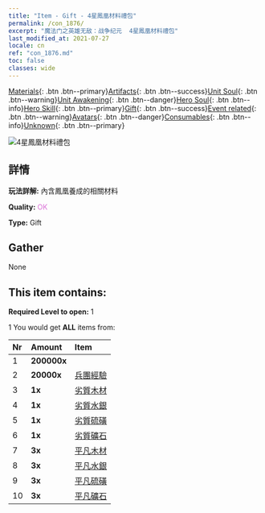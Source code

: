 ```yaml
---
title: "Item - Gift - 4星鳳凰材料禮包"
permalink: /con_1876/
excerpt: "魔法门之英雄无敌：战争纪元  4星鳳凰材料禮包"
last_modified_at: 2021-07-27
locale: cn
ref: "con_1876.md"
toc: false
classes: wide
---
```

 [Materials](/ItemsCN/){: .btn .btn--primary}[Artifacts](/ItemsCN/Artifacts/){: .btn .btn--success}[Unit Soul](/ItemsCN/UnitSoul/){: .btn .btn--warning}[Unit Awakening](/ItemsCN/UnitAwakening/){: .btn .btn--danger}[Hero Soul](/ItemsCN/HeroSoul/){: .btn .btn--info}[Hero Skill](/ItemsCN/HeroSkill/){: .btn .btn--primary}[Gift](/ItemsCN/Gift/){: .btn .btn--success}[Event related](/ItemsCN/Events/){: .btn .btn--warning}[Avatars](/ItemsCN/Avatars/){: .btn .btn--danger}[Consumables](/ItemsCN/Consumables/){: .btn .btn--info}[Unknown](/ItemsCN/Unknown/){: .btn .btn--primary}

 ![4星鳳凰材料禮包](/images/t/i_907499.png)

## 詳情
 **玩法詳解:** 內含鳳凰養成的相關材料

 **Quality:** <span style="color: #DA70D6">OK</span>

 **Type:** Gift

## Gather

  None

## This item contains:

 **Required Level to open:** 1

 1 You would get **ALL** items  from:

  | Nr | Amount |     Item    |
  |:---|:-------|:------------|
  | 1 |  **200000x** | <i class="fas fa-coins"/> |  | 
  | 2 |  **20000x** | [兵團經驗](/cn/Items/con_902/) |  | 
  | 3 |  **1x** | [劣質木材](/cn/Items/mat_1/) |  | 
  | 4 |  **1x** | [劣質水銀](/cn/Items/mat_2/) |  | 
  | 5 |  **1x** | [劣質硫磺](/cn/Items/mat_3/) |  | 
  | 6 |  **1x** | [劣質礦石](/cn/Items/mat_1/) |  | 
  | 7 |  **3x** | [平凡木材](/cn/Items/mat_7/) |  | 
  | 8 |  **3x** | [平凡水銀](/cn/Items/mat_8/) |  | 
  | 9 |  **3x** | [平凡硫磺](/cn/Items/mat_9/) |  | 
  | 10 |  **3x** | [平凡礦石](/cn/Items/mat_6/) |  | 
